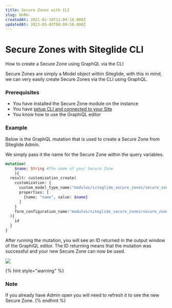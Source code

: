 ```yaml
---
title: Secure Zones with CLI
slug: NnRm-
createdAt: 2021-02-18T11:04:18.000Z
updatedAt: 2023-03-03T08:09:58.000Z
---
```


# Secure Zones with Siteglide CLI

How to create a Secure Zone using GraphQL via the CLI

Secure Zones are simply a Model object within Siteglide, with this in mind, we can very easily create Secure Zones via the CLI using GraphQL.

### Prerequisites

* You have installed the Secure Zone module on the instance
* You have [setup CLI and connected to your Site](https://developers.siteglide.com/introducing-siteglide-cli)
* You know how to use the GraphiQL editor

### Example

Below is the GraphQL mutation that is used to create a Secure Zone from Siteglide Admin.

We simply pass it the name for the Secure Zone within the query variables.

```graphql
mutation(
	$name: String #The name of your Secure Zone
	){
  result: customization_create(
    customization: {
      custom_model_type_name:"modules/siteglide_secure_zones/secure_zones"
      properties: [
        {name: "name", value: $name}
      ]
    }
    form_configuration_name:"modules/siteglide_secure_zones/secure_zones"
  ){
    id
  }
}
```

After running the mutation, you will see an ID returned in the output window of the GraphiQL editor. The ID returning means that the mutation was successful and your new Secure Zone can now be used.

![](https://downloads.intercomcdn.com/i/o/253866153/ddefa467bdf9f6fd434eba6e/Screen+Shot+2020-10-08+at+16.12.25.png)

{% hint style="warning" %}
### Note

If you already have Admin open you will need to refresh it to see the new Secure Zone.
{% endhint %}
